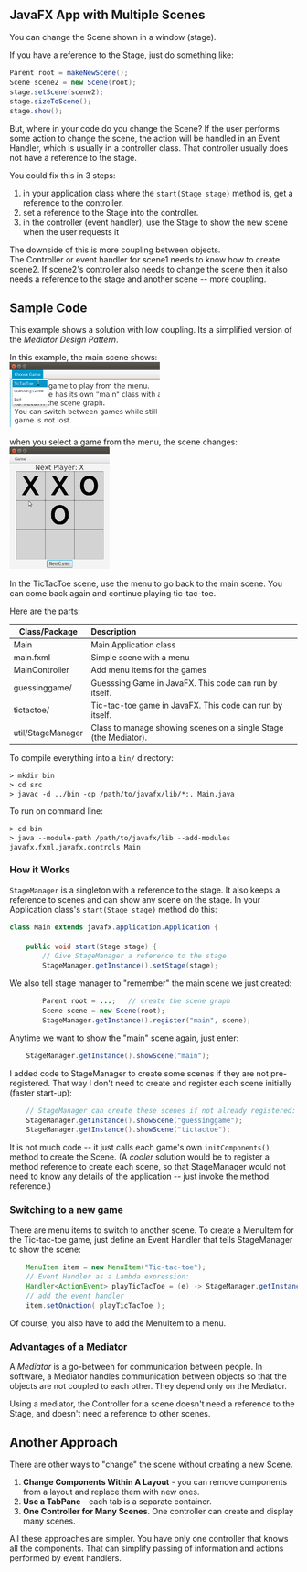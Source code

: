 ## JavaFX App with Multiple Scenes

You can change the Scene shown in a window (stage).

If you have a reference to the Stage, just do
something like:
```java
Parent root = makeNewScene();
Scene scene2 = new Scene(root);
stage.setScene(scene2);
stage.sizeToScene();
stage.show();
```

But, where in your code do you change the Scene?
If the user performs some action to change the scene, 
the action will be handled in an Event Handler,
which is usually in a controller class.
That controller usually does not have a reference to the stage.

You could fix this in 3 steps:

1. in your application class where the `start(Stage stage)` method is, get a reference to the controller.
2. set a reference to the Stage into the controller.
3. in the controller (event handler), use the Stage to show the new scene when the user requests it

The downside of this is more coupling between objects.  
The Controller or event handler for scene1 needs
to know how to create scene2.  If scene2's controller
also needs to change the scene then it also needs a reference
to the stage and another scene -- more coupling.

## Sample Code

This example shows a solution with low coupling.
Its a simplified version of the *Mediator Design Pattern*.

In this example, the main scene shows:    
![main scene](images/main_scene.png)

when you select a game from the menu, the scene changes:    
![tic-tac-toe](images/tictactoe.png)

In the TicTacToe scene, use the menu to go back to the main scene.
You can come back again and continue playing tic-tac-toe.

Here are the parts:

| Class/Package  | Description        |
|----------------|:-------------------|
| Main           | Main Application class |
| main.fxml      | Simple scene with a menu |
| MainController | Add menu items for the games |
| guessinggame/  | Guesssing Game in JavaFX. This code can run by itself. |
| tictactoe/     | Tic-tac-toe game in JavaFX. This code can run by itself. |
| util/StageManager | Class to manage showing scenes on a single Stage (the Mediator). |

To compile everything into a `bin/` directory:

```
> mkdir bin
> cd src
> javac -d ../bin -cp /path/to/javafx/lib/*:. Main.java
```

To run on command line: 

```
> cd bin
> java --module-path /path/to/javafx/lib --add-modules javafx.fxml,javafx.controls Main
```

### How it Works

`StageManager` is a singleton with a reference to the stage.  It also keeps a reference to scenes and can show any scene on the stage.  In your Application class's `start(Stage stage)` method do this:

```java
class Main extends javafx.application.Application {

    public void start(Stage stage) {
        // Give StageManager a reference to the stage
        StageManager.getInstance().setStage(stage);
```

We also tell stage manager to "remember" the main scene we just created:

```java
        Parent root = ...;   // create the scene graph
        Scene scene = new Scene(root);
        StageManager.getInstance().register("main", scene);
```

Anytime we want to show the "main" scene again, just enter:
```java
    StageManager.getInstance().showScene("main");
```

I added code to StageManager to create some scenes if they are not pre-registered.  That way I don't need to create and register each scene initially (faster start-up):
```java
    // StageManager can create these scenes if not already registered:
    StageManager.getInstance().showScene("guessinggame");
    StageManager.getInstance().showScene("tictactoe");
```

It is not much code -- it just calls each game's own `initComponents()`
method to create the Scene. (A *cooler* solution would be to register a method
reference to create each scene, so that StageManager would not need to know
any details of the application -- just invoke the method reference.)

### Switching to a new game

There are menu items to switch to another scene.
To create a MenuItem for the Tic-tac-toe game, just
define an Event Handler that tells StageManager to show the scene:

```java
    MenuItem item = new MenuItem("Tic-tac-toe");
    // Event Handler as a Lambda expression:
    Handler<ActionEvent> playTicTacToe = (e) -> StageManager.getInstance().showScene("tictactoe");
    // add the event handler
    item.setOnAction( playTicTacToe );
```
Of course, you also have to add the MenuItem to a menu.

### Advantages of a Mediator

A *Mediator* is a go-between for communication between people.
In software, a Mediator handles communication between objects so that
the objects are not coupled to each other. They depend only on the Mediator.

Using a mediator, the Controller for a scene doesn't need a reference
to the Stage, and doesn't need a reference to other scenes.


## Another Approach

There are other ways to "change" the scene without creating a new Scene.

1. **Change Components Within A Layout** - you can remove components from a layout and replace them with new ones.
2. **Use a TabPane** - each tab is a separate container.  
3. **One Controller for Many Scenes**. One controller can create and display many scenes.

All these approaches are simpler.  You have only one controller that knows all the components.  That can simplify passing of information and actions performed by event handlers.
